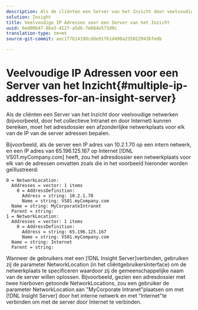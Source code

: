 ```yaml
---
description: Als de cliënten een Server van het Inzicht door veelvoudige netwerken (bijvoorbeeld, door het collectieve Intranet en door Internet) kunnen bereiken, moet het adresdossier een afzonderlijke netwerkplaats voor elk van de IP van de server adressen bepalen.
solution: Insight
title: Veelvoudige IP Adressen voor een Server van het Inzicht
uuid: 6ed00b47-8ba3-4127-a5db-7e684e573d9c
translation-type: tm+mt
source-git-commit: aec1f7b14198cdde91f61d490a235022943bfedb

---
```



# Veelvoudige IP Adressen voor een Server van het Inzicht{#multiple-ip-addresses-for-an-insight-server}

Als de cliënten een Server van het Inzicht door veelvoudige netwerken (bijvoorbeeld, door het collectieve Intranet en door Internet) kunnen bereiken, moet het adresdossier een afzonderlijke netwerkplaats voor elk van de IP van de server adressen bepalen.

Bijvoorbeeld, als de server een IP adres van 10.2.1.70 op een intern netwerk, en een IP adres van 65.196.125.167 op Internet [!DNL VS01.myCompany.com] heeft, zou het adresdossier een netwerkplaats voor elk van de adressen omvatten zoals die in het voorbeeld hieronder worden geïllustreerd:

```
0 = NetworkLocation: 
  Addresses = vector: 1 items
    0 = AddressDefinition: 
      Address = string: 10.2.1.70
      Name = string: VS01.myCompany.com
  Name = string: MyCorporateIntranet
  Parent = string: 
1 = NetworkLocation: 
  Addresses = vector: 1 items
    0 = AddressDefinition: 
      Address = string: 65.196.125.167
      Name = string: VS01.myCompany.com
  Name = string: Internet
  Parent = string:
```

Wanneer de gebruikers met een [!DNL Insight Server]verbinden, gebruiken zij de parameter NetworkLocation (in het cliëntgebruikersinterface) om de netwerkplaats te specificeren waardoor zij de gemeenschappelijke naam van de server willen oplossen. Bijvoorbeeld, gezien een adresdossier met twee hierboven getoonde NetworkLocations, zou een gebruiker de parameter NetworkLocation aan &quot;MyCorporate Intranet&quot;plaatsen om met [!DNL Insight Server] door het interne netwerk en met &quot;Internet&quot;te verbinden om met de server door Internet te verbinden.
